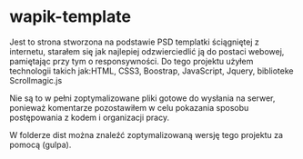 # wapik-template
Jest to strona stworzona na podstawie PSD templatki ściągniętej z internetu, starałem się jak najlepiej odzwierciedlić ją do 
postaci webowej, pamiętając przy tym o responsywności. Do tego projektu użyłem technologii takich jak:HTML, CSS3, Boostrap, JavaScript, Jquery, biblioteke Scrollmagic.js 

Nie są to w pełni zoptymalizowane pliki gotowe do wysłania na serwer, ponieważ komentarze pozostawiłem w celu pokazania sposobu postępowania z kodem i organizacji pracy.

W folderze dist można znaleźć zoptymalizowaną wersję tego projektu za pomocą (gulpa).
